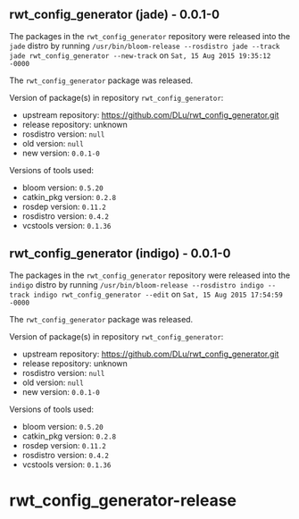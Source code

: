 ## rwt_config_generator (jade) - 0.0.1-0

The packages in the `rwt_config_generator` repository were released into the `jade` distro by running `/usr/bin/bloom-release --rosdistro jade --track jade rwt_config_generator --new-track` on `Sat, 15 Aug 2015 19:35:12 -0000`

The `rwt_config_generator` package was released.

Version of package(s) in repository `rwt_config_generator`:
- upstream repository: https://github.com/DLu/rwt_config_generator.git
- release repository: unknown
- rosdistro version: `null`
- old version: `null`
- new version: `0.0.1-0`

Versions of tools used:
- bloom version: `0.5.20`
- catkin_pkg version: `0.2.8`
- rosdep version: `0.11.2`
- rosdistro version: `0.4.2`
- vcstools version: `0.1.36`


## rwt_config_generator (indigo) - 0.0.1-0

The packages in the `rwt_config_generator` repository were released into the `indigo` distro by running `/usr/bin/bloom-release --rosdistro indigo --track indigo rwt_config_generator --edit` on `Sat, 15 Aug 2015 17:54:59 -0000`

The `rwt_config_generator` package was released.

Version of package(s) in repository `rwt_config_generator`:
- upstream repository: https://github.com/DLu/rwt_config_generator.git
- release repository: unknown
- rosdistro version: `null`
- old version: `null`
- new version: `0.0.1-0`

Versions of tools used:
- bloom version: `0.5.20`
- catkin_pkg version: `0.2.8`
- rosdep version: `0.11.2`
- rosdistro version: `0.4.2`
- vcstools version: `0.1.36`


# rwt_config_generator-release 
